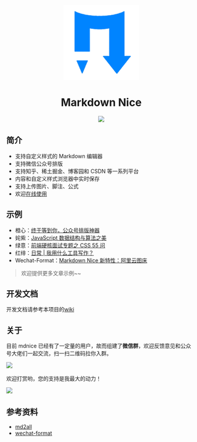 <div align="center">
<a href="https://mdnice.com">
<img width="200" src="./logo.png"/>
</a>
</div>
<h1 align="center">Markdown Nice</h1>
<p align="center"><img src="https://api.travis-ci.org/zhning12/markdown-nice.svg?branch=master"></p>

## 简介

- 支持自定义样式的 Markdown 编辑器
- 支持微信公众号排版
- 支持知乎、稀土掘金、博客园和 CSDN 等一系列平台
- 内容和自定义样式浏览器中实时保存
- 支持上传图片、脚注、公式
- 欢迎[在线使用](https://mdnice.com/)

## 示例

- 橙心：[终于等到你，公众号排版神器](https://mp.weixin.qq.com/s/raFgkqlV5hZmrXiEWVAyfQ)
- 姹紫：[JavaScript 数据结构与算法之美](https://mp.weixin.qq.com/s/KmoRDGdJLZ7reMfTDDaFGg)
- 绿意：[前端硬核面试专题之 CSS 55 问](https://mp.weixin.qq.com/s/SVKMsQtOLNqYXeT_f95FUw)
- 红绯：[日常 | 我用什么工具写作？](https://mp.weixin.qq.com/s/DrvJBEWqH14atF_4O1IXFw)
- Wechat-Format：[Markdown Nice 新特性：阿里云图床](https://mp.weixin.qq.com/s/QPsOUkLCsvhqSicTOGaHJg)

> 欢迎提供更多文章示例~~

## 开发文档

开发文档请参考本项目的[wiki](https://github.com/zhning12/markdown-nice/wiki/%E5%BC%80%E5%8F%91%E6%96%87%E6%A1%A3)

## 关于

目前 mdnice 已经有了一定量的用户，故而组建了**微信群**，欢迎反馈意见和公众号大佬们一起交流，扫一扫二维码拉你入群。

<img width="250px" src="https://draw-wechat.oss-cn-hangzhou.aliyuncs.com/%E7%89%A7%E7%A0%81%E5%95%A6%E5%B0%8F%E5%8F%B7%E4%BA%8C%E7%BB%B4%E7%A0%81_20190929092055.JPG"/>

欢迎打赏哟，您的支持是我最大的动力！

<img width="250px" src="https://draw-wechat.oss-cn-hangzhou.aliyuncs.com/%E6%89%93%E8%B5%8F%E4%BA%8C%E7%BB%B4%E7%A0%81_20190825201704.png"/>

## 参考资料

- [md2all](https://md.aclickall.com/)
- [wechat-format](https://github.com/lyricat/wechat-format)
